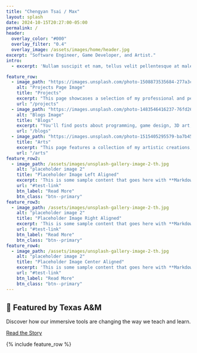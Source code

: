 ```yaml
---
title: "Chengyan Tsai / Max"
layout: splash
date: 2024-10-15T20:27:00-05:00
permalink: /
header:
  overlay_color: "#000"
  overlay_filter: "0.4"
  overlay_image: /assets/images/home/header.jpg
excerpt: "Software Engineer, Game Developer, and Artist."
intro: 
  - excerpt: 'Nullam suscipit et nam, tellus velit pellentesque at malesuada, enim eaque. Quis nulla, netus tempor in diam gravida tincidunt, *proin faucibus* voluptate felis id sollicitudin. Centered with `type="center"`'

feature_row:
  - image_path: "https://images.unsplash.com/photo-1508873535684-277a3cbcc4e8?q=80&w=870&auto=format&fit=crop&ixlib=rb-4.0.3&ixid=M3wxMjA3fDB8MHxwaG90by1wYWdlfHx8fGVufDB8fHx8fA%3D%3D"
    alt: "Projects Page Image"
    title: "Projects"
    excerpt: "This page showcases a selection of my professional and personal work."
    url: "/projects" 
  - image_path: "https://images.unsplash.com/photo-1483546416237-76fd26bbcdd1?q=80&w=2070&auto=format&fit=crop&ixlib=rb-4.0.3&ixid=M3wxMjA3fDB8MHxwaG90by1wYWdlfHx8fGVufDB8fHx8fA%3D%3D"
    alt: "Blogs Image"
    title: "Blogs"
    excerpt: "You'll find posts about programming, game design, 3D art, and 2D art. This space is dedicated to sharing my journey and discoveries in these areas."
    url: "/blogs"
  - image_path: "https://images.unsplash.com/photo-1515405295579-ba7b45403062?q=80&w=1780&auto=format&fit=crop&ixlib=rb-4.0.3&ixid=M3wxMjA3fDB8MHxwaG90by1wYWdlfHx8fGVufDB8fHx8fA%3D%3D"
    title: "Arts"
    excerpt: "This page features a collection of my artistic creations, including VFX demonstrations, pixel art, and 2D illustrations."
    url: "/arts"
feature_row2:
  - image_path: /assets/images/unsplash-gallery-image-2-th.jpg
    alt: "placeholder image 2"
    title: "Placeholder Image Left Aligned"
    excerpt: 'This is some sample content that goes here with **Markdown** formatting. Left aligned with `type="left"`'
    url: "#test-link"
    btn_label: "Read More"
    btn_class: "btn--primary"
feature_row3:
  - image_path: /assets/images/unsplash-gallery-image-2-th.jpg
    alt: "placeholder image 2"
    title: "Placeholder Image Right Aligned"
    excerpt: 'This is some sample content that goes here with **Markdown** formatting. Right aligned with `type="right"`'
    url: "#test-link"
    btn_label: "Read More"
    btn_class: "btn--primary"
feature_row4:
  - image_path: /assets/images/unsplash-gallery-image-2-th.jpg
    alt: "placeholder image 2"
    title: "Placeholder Image Center Aligned"
    excerpt: 'This is some sample content that goes here with **Markdown** formatting. Centered with `type="center"`'
    url: "#test-link"
    btn_label: "Read More"
    btn_class: "btn--primary"
---
```


<!-- 🚩 Texas A&M full-width banner -->
<div class="tamu-banner-wrapper">
  <div class="tamu-banner-content">
    <h2>🚀 Featured by Texas A&M</h2>
    <p>Discover how our immersive tools are changing the way we teach and learn.</p>
    <a href="https://stories.tamu.edu/stories/texas-am-professor-uses-immersive-technology-to-push-the-limits-of-teaching/"
       class="btn btn--primary" target="_blank" rel="noopener">
       Read the Story
    </a>
  </div>
</div>

{% include feature_row %}
